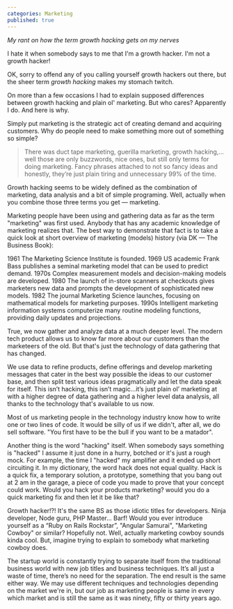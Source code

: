 ```yaml
---
categories: Marketing
published: true
---
```

_My rant on how the term growth hacking gets on my nerves_

I hate it when somebody says to me that I'm a growth hacker. I'm not a growth hacker! 

OK, sorry to offend any of you calling yourself growth hackers out there, but the sheer term *growth hacking* makes my stomach twitch.

On more than a few occasions I had to explain supposed differences between growth hacking and plain ol' marketing. But who cares? Apparently I do. And here is why.

Simply put marketing is the strategic act of creating demand and acquiring customers. Why do people need to make something more out of something so simple?  

>There was duct tape marketing, guerilla marketing, growth hacking,... well those are only buzzwords, nice ones, but still only terms for doing marketing. Fancy phrases attached to not so fancy ideas and honestly, they’re just plain tiring and unnecessary 99% of the time.

Growth hacking seems to be widely defined as the combination of marketing, data analysis and a bit of simple programing.  Well, actually when you combine those three terms you get — marketing.

Marketing people have been using and gathering data as far as the term "marketing" was first used. Anybody that has any academic knowledge of marketing realizes that. The best way to demonstrate that fact is to take a quick look at short overview of marketing (models) history (via DK — The Business Book):

1961 
The Marketing Science Institute is founded.
1969 
US academic Frank Bass publishes a seminal marketing model that can be used to predict demand.
1970s 
Complex measurement models and decision-making models are developed.
1980 
The launch of in-store scanners at checkouts gives marketers new data and prompts the development of sophisticated new models.
1982 
The journal Marketing Science launches, focusing on mathematical models for marketing purposes.
1990s 
Intelligent marketing information systems computerize many routine modeling functions, providing daily updates and projections. 

True, we now gather and analyze data at a much deeper level. The modern tech product allows us to know far more about our customers than the marketeers of the old. But that's just the technology of data gathering that has changed.

We use data to refine products, define offerings and develop marketing messages that cater in the best way possible the ideas to our customer base, and then split test various ideas pragmatically and let the data speak for itself. This isn’t hacking, this isn’t magic…it’s just plain ol’ marketing at with a higher degree of data gathering and a higher level data analysis, all thanks to the technology that's available to us now. 

Most of us marketing people in the technology industry know how to write one or two lines of code. It would be silly of us if we didn't, after all, we do sell software. "You first have to be the bull if you want to be a matador".

Another thing is the word "hacking" itself. When somebody says something is "hacked" I assume it just done in a hurry, botched or it's just a rough mock. For example, the time I "hacked" my amplifier and it ended up short circuiting it. In my dictionary, the word hack does not equal quality. Hack is a quick fix, a temporary solution, a prototype, something that you bang out at 2 am in the garage, a piece of code you made to prove that your concept could work.  Would you hack your products marketing? would you do a quick marketing fix and then let it be like that?

Growth hacker!?! It's the same BS as those idiotic titles for developers. Ninja developer, Node guru, PHP Master... Barf! Would you ever introduce yourself as a “Ruby on Rails Rockstar”, "Angular Samurai", "Marketing Cowboy" or similar? Hopefully not. Well, actually marketing cowboy sounds kinda cool. But, imagine trying to explain to somebody what marketing cowboy does.

The startup world is constantly trying to separate itself from the traditional business world with new job titles and business techniques. It’s all just a waste of time, there’s no need for the separation. The end result is the same either way. We may use different techniques and technologies depending on the market we're in, but our job as marketing people is same in every which market and is still the same as it was ninety, fifty or thirty years ago.

